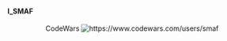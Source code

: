 
#### I_SMAF
<p align="center">
 CodeWars
  <img src="https://www.codewars.com/users/smaf/badges/large" heigth="500" alt="https://www.codewars.com/users/smaf" title="CodeWars">
</p>
